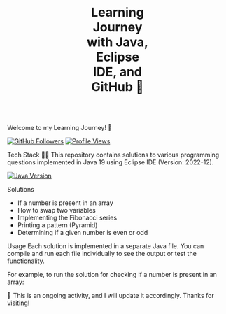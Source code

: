 <!-- Learning Journey with Java, Eclipse IDE, and GitHub 🚀 -->

<!-- Create a <h1> tag to contain the heading and set the background images -->
<h1 align="center" style="background-image: url('https://www.vectorlogo.zone/logos/java/java-ar21.svg'), url('https://www.vectorlogo.zone/logos/github/github-ar21.svg'); background-repeat: no-repeat; background-position: right center, left center; background-size: 150px 150px, 150px 150px; padding-left: 180px; padding-right: 180px; padding-top: 40px; padding-bottom: 20px; margin-bottom: 20px;">
  
  Learning Journey with Java, Eclipse IDE, and GitHub 🚀
</h1>

Welcome to my Learning Journey! 🚀

[![GitHub Followers](https://img.shields.io/github/followers/WarsiRamsha?style=social)](https://github.com/WarsiRamsha) <!-- GitHub Followers Badge -->
[![Profile Views](https://komarev.com/ghpvc/?username=WarsiRamsha)](https://github.com/WarsiRamsha) <!-- Profile Views Badge -->

Tech Stack
👩‍💻 This repository contains solutions to various programming questions implemented in Java 19 using Eclipse IDE (Version: 2022-12).

[![Java Version](https://img.shields.io/badge/Java-19-blue)](https://www.oracle.com/java/technologies/javase-jdk16-downloads.html) <!-- Java Version Badge -->

Solutions
- If a number is present in an array
- How to swap two variables
- Implementing the Fibonacci series
- Printing a pattern (Pyramid)
- Determining if a given number is even or odd

Usage
Each solution is implemented in a separate Java file. You can compile and run each file individually to see the output or test the functionality.

For example, to run the solution for checking if a number is present in an array:

📓 This is an ongoing activity, and I will update it accordingly. Thanks for visiting!
